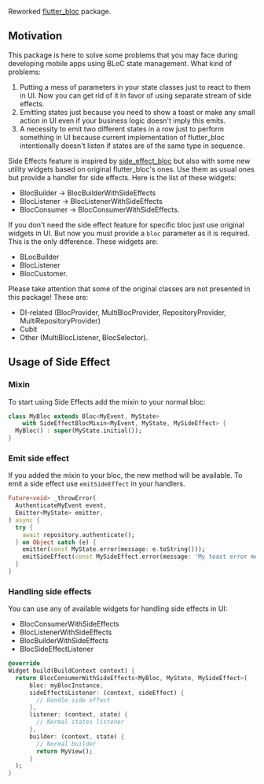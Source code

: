 Reworked [flutter_bloc](https://pub.dev/packages/flutter_bloc) package.

## Motivation

This package is here to solve some problems that you may face during developing
mobile apps using BLoC state management. What kind of problems:
1) Putting a mess of parameters in your state classes just to react to them in UI.
Now you can get rid of it in favor of using separate stream of side effects.
2) Emitting states just because you need to show a toast or make any small action
in UI even if your business logic doesn't imply this emits.
3)  A necessity to emit two different states in a row just to perform something
in UI because current implementation of flutter_bloc intentionally doesn't
listen if states are of the same type in sequence.

Side Effects feature is inspired by [side_effect_bloc](https://pub.dev/packages/side_effect_bloc)
but also with some new utility widgets based on original flutter_bloc's ones. Use
them as usual ones but provide a handler for side effects. Here is the list of these widgets:

- BlocBuilder → BlocBuilderWithSideEffects
- BlocListener → BlocListenerWithSideEffects
- BlocConsumer → BlocConsumerWithSideEffects.

If you don't need the side effect feature for specific bloc just use original widgets
in UI. But now you must provide a `bloc` parameter as it is required. This is the
only difference. These widgets are:

- BLocBuilder
- BlocListener
- BlocCustomer.

Please take attention that some of the original classes are not presented in this package!
These are:

- DI-related (BlocProvider, MultiBlocProvider, RepositoryProvider, MultiRepositoryProvider)
- Cubit
- Other (MultiBlocListener, BlocSelector).

## Usage of Side Effect

### Mixin

To start using Side Effects add the mixin to your normal bloc:
```dart
class MyBloc extends Bloc<MyEvent, MyState>
    with SideEffectBlocMixin<MyEvent, MyState, MySideEffect> {
  MyBloc() : super(MyState.initial());
}
```

### Emit side effect

If you added the mixin to your bloc, the new method will be available.
To emit a side effect use `emitSideEffect` in your handlers.
```dart
Future<void> _throwError(
  AuthenticateMyEvent event,
  Emitter<MyState> emitter,
) async {
  try {
    await repository.authenticate();    
  } on Object catch (e) {
    emitter(const MyState.error(message: e.toString()));
    emitSideEffect(const MySideEffect.error(message: 'My toast error message'));  
  }
}
```

### Handling side effects

You can use any of available widgets for handling side effects in UI:

- BlocConsumerWithSideEffects
- BlocListenerWithSideEffects
- BlocBuilderWithSideEffects
- BlocSideEffectListener

```dart
@override
Widget build(BuildContext context) {
  return BlocConsumerWithSideEffects<MyBloc, MyState, MySideEffect>(
      bloc: myBlocInstance,
      sideEffectsListener: (context, sideEffect) {
        // Handle side effect
      },
      listener: (context, state) {
        // Normal states listener   
      },
      builder: (context, state) {
        // Normal builder
        return MyView();
      }
  );
}
```
